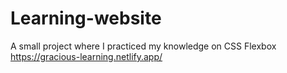 # Learning-website
A small project where I practiced my knowledge on CSS Flexbox
https://gracious-learning.netlify.app/
